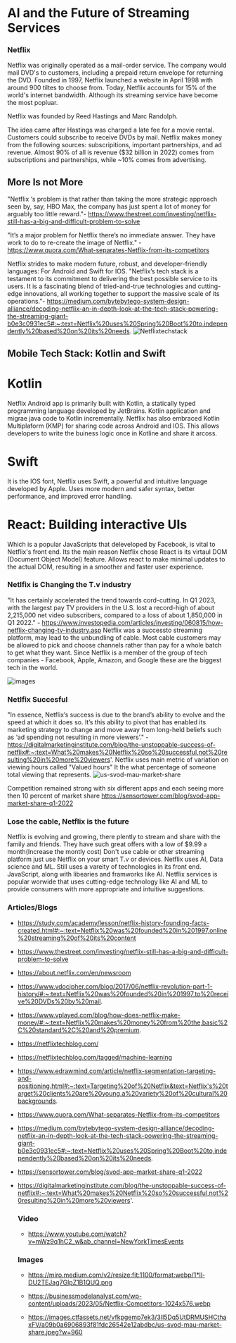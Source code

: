 # AI and the Future of Streaming Services
### Netflix

Netflix was originally operated as a mail-order service. The company would mail DVD's to customers, including a prepaid return envelope for returning the DVD. Founded in 1997, Netflix launched a website in April 1998 with around 900 tiltes to choose from. Today, Netflix accounts for 15% of the world's internet bandwidth. Although its streaming service have become the most popluar.

Netflix was founded by Reed Hastings and Marc Randolph.

The idea came after Hastings was charged a late fee for a movie rental. Customers could subscribe to receive DVDs by mail.
Netflix makes money from the following sources: subscripitions, important partnerships, and ad revenue. Almost 90% of all is revenue ($32 billion in 2022) comes from subscriptions and partnerships, while ~10% comes from advertising.

## More Is not More

 "Netflix ‘s problem is that rather than taking the more strategic approach seen by, say, HBO Max, the company has just spent a lot of money for arguably too little reward."- https://www.thestreet.com/investing/netflix-still-has-a-big-and-difficult-problem-to-solve
 
 "It’s a major problem for Netflix there’s no immediate answer. They have work to do to re-create the image of Netflix." - https://www.quora.com/What-separates-Netflix-from-its-competitors

 Netflix strides to make modern future, robust, and developer-friendly languages: For Android and Swift for IOS. "Netflix’s tech stack is a testament to its commitment to delivering the best possible service to its users. It is a fascinating blend of tried-and-true technologies and cutting-edge innovations, all working together to support the massive scale of its operations."- https://medium.com/bytebytego-system-design-alliance/decoding-netflix-an-in-depth-look-at-the-tech-stack-powering-the-streaming-giant-b0e3c0931ec5#:~:text=Netflix%20uses%20Spring%20Boot%20to,independently%20based%20on%20its%20needs.
![Netflixtechstack](https://github.com/BrentBuda/ai-case-study/assets/56571802/b0b1f05d-601c-4ed4-88be-36c4b16c2300)
## Mobile Tech Stack: Kotlin and Swift
# Kotlin
Netflix Android app is primarily built with Kotlin, a statically typed programming language developed by JetBrains. Kotlin application and migrae java code to Kotlin incrementally. Netflix has also embraced Kotlin Multiplaform (KMP) for sharing code across Android and IOS. This allows developers to write the buiness logic once in Kotline and share it arcoss.
# Swift
It is the IOS font, Netflix uses Swift, a powerful and intuitive language developed by Apple. Uses more modern and safer syntax, better performance, and improved error handling.

# React: Building interactive UIs
Which is a popular JavaScripts that deleveloped by Facebook, is vital to Netflix's front end. Its the main reason Netflix chose React is its virtaul DOM (Document Object Model) feature. Allows react to make minimal updates to the actual DOM, resulting in a smoother and faster user experience.
### Netlfix is Changing the T.v industry
"It has certainly accelerated the trend towards cord-cutting. In Q1 2023, with the largest pay TV providers in the U.S. lost a record-high of about 2,215,000 net video subscribers, compared to a loss of about 1,850,000 in Q1 2022." - https://www.investopedia.com/articles/investing/060815/how-netflix-changing-tv-industry.asp
Netflix was a successto streaming platform, may lead to the unbundling of cable. Most cable customers may be allowed to pick and choose channels rather than pay for a whole batch to get what they want.
Since Netflix is a member of the group of tech companies - Facebook, Apple, Amazon, and Google these are the biggest tech in the world.

![images](https://github.com/BrentBuda/ai-case-study/assets/56571802/a6a1a17c-ff13-449b-9bf6-bcfe2f61eda4)

### Netlfix Succesful 
"In essence, Netflix’s success is due to the brand’s ability to evolve and the speed at which it does so. It’s this ability to pivot that has enabled its marketing strategy to change and move away from long-held beliefs such as ‘ad spending not resulting in more viewers’." - https://digitalmarketinginstitute.com/blog/the-unstoppable-success-of-netflix#:~:text=What%20makes%20Netflix%20so%20successful,not%20resulting%20in%20more%20viewers'.
Netflix uses main metric of variation on viewing hours called "Valued hours" It the what percentage of someone total viewing that represents.
![us-svod-mau-market-share](https://github.com/BrentBuda/ai-case-study/assets/56571802/23820a1a-aeff-44cd-920b-7585c03a9c73)

Competition remained strong with six different apps and each seeing more then 10 percent of market share https://sensortower.com/blog/svod-app-market-share-q1-2022

### Lose the cable, Netflix is the future
Netflix is evolving and growing, there plently to stream and share with the family and friends. They have such great offers with a low of $9.99 a month(Increase the montly cost) Don't use cable or other streaming platform just use Netflix on your smart T.v or devices.
Netflix uses AI, Data science and ML. Still uses a vareity of technologies in its front end. JavaScript, along with libearies and framworks like AI.
Netflix services is popular worwide that uses cutting-edge technology like AI and ML to provide consumers with more appropriate and intuitive suggestions.

### Articles/Blogs
* https://study.com/academy/lesson/netflix-history-founding-facts-created.html#:~:text=Netflix%20was%20founded%20in%201997,online%20streaming%20of%20its%20content

* https://www.thestreet.com/investing/netflix-still-has-a-big-and-difficult-problem-to-solve

* https://about.netflix.com/en/newsroom

* https://www.vdocipher.com/blog/2017/06/netflix-revolution-part-1-history/#:~:text=Netflix%20was%20founded%20in%201997,to%20receive%20DVDs%20by%20mail.

* https://www.vplayed.com/blog/how-does-netflix-make-money/#:~:text=Netflix%20makes%20money%20from%20the,basic%2C%20standard%2C%20and%20premium.

* https://netflixtechblog.com/

* https://netflixtechblog.com/tagged/machine-learning

* https://www.edrawmind.com/article/netflix-segmentation-targeting-and-positioning.html#:~:text=Targeting%20of%20Netflix&text=Netflix's%20target%20clients%20are%20young,a%20variety%20of%20cultural%20backgrounds.

* https://www.quora.com/What-separates-Netflix-from-its-competitors

* https://medium.com/bytebytego-system-design-alliance/decoding-netflix-an-in-depth-look-at-the-tech-stack-powering-the-streaming-giant-b0e3c0931ec5#:~:text=Netflix%20uses%20Spring%20Boot%20to,independently%20based%20on%20its%20needs.

* https://sensortower.com/blog/svod-app-market-share-q1-2022

* https://digitalmarketinginstitute.com/blog/the-unstoppable-success-of-netflix#:~:text=What%20makes%20Netflix%20so%20successful,not%20resulting%20in%20more%20viewers'.

  ### Video

  * https://www.youtube.com/watch?v=mWz9q1hC2_w&ab_channel=NewYorkTimesEvents

  ### Images
  * https://miro.medium.com/v2/resize:fit:1100/format:webp/1*ll-DU2TEJag7GlpZ1B1QUQ.png
 
  * https://businessmodelanalyst.com/wp-content/uploads/2023/05/Netflix-Competitors-1024x576.webp
 
  * https://images.ctfassets.net/vfkpgemp7ek3/3Il5Dq5UtDRMUSHCthaxFV/a09b0a6906893f81fdc26542e12abdbc/us-svod-mau-market-share.jpeg?w=960




